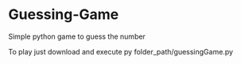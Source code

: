 # Guessing-Game
Simple python game to guess the number

To play just download and execute py folder_path/guessingGame.py
